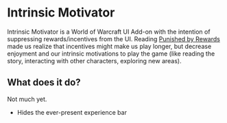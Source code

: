 # Intrinsic Motivator

Intrinsic Motivator is a World of Warcraft UI Add-on with the intention of suppressing rewards/incentives from the UI. Reading [Punished by Rewards](http://www.alfiekohn.org/books/pbr.htm) made us realize that incentives might make us play longer, but decrease enjoyment and our intrinsic motivations to play the game (like reading the story, interacting with other characters, exploring new areas).

## What does it do?

Not much yet.

* Hides the ever-present experience bar